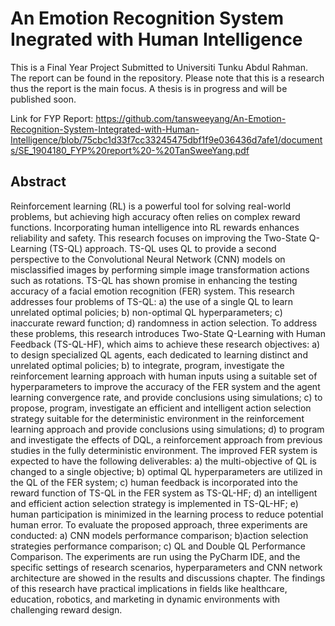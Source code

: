# An Emotion Recognition System Inegrated with Human Intelligence
This is a Final Year Project Submitted to Universiti Tunku Abdul Rahman. The report can be found in the repository. Please note that this is a research thus the report is the main focus. A thesis is in progress and will be published soon.

Link for FYP Report: https://github.com/tansweeyang/An-Emotion-Recognition-System-Integrated-with-Human-Intelligence/blob/75cbc1d33f7cc33245475dbf1f9e036436d7afe1/documents/SE_1904180_FYP%20report%20-%20TanSweeYang.pdf

## Abstract
Reinforcement learning (RL) is a powerful tool for solving real-world problems, but achieving high accuracy often relies on complex reward functions. Incorporating human intelligence into RL rewards enhances reliability and safety. This research focuses on improving the Two-State Q-Learning (TS-QL) approach. TS-QL uses QL to provide a second perspective to the Convolutional Neural Network (CNN) models on misclassified images by performing simple image transformation actions such as rotations. TS-QL has shown promise in enhancing the testing accuracy of a facial emotion recognition (FER) system. This research addresses four problems of TS-QL: a) the use of a single QL to learn unrelated optimal policies; b) non-optimal QL hyperparameters; c) inaccurate reward function; d) randomness in action selection. To address these problems, this research introduces Two-State Q-Learning with Human Feedback (TS-QL-HF), which aims to achieve these research objectives: a) to design specialized QL agents, each dedicated to learning distinct and unrelated optimal policies; b) to integrate, program, investigate the reinforcement learning approach with human inputs using a suitable set of hyperparameters to improve the accuracy of the FER system and the agent learning convergence rate, and provide conclusions using simulations; c) to propose, program, investigate an efficient and intelligent action selection strategy suitable for the deterministic environment in the reinforcement learning approach and provide conclusions using simulations; d) to program and investigate the effects of DQL, a reinforcement approach from previous studies in the fully deterministic environment. The improved FER system is expected to have the following deliverables: a) the multi-objective of QL is changed to a single objective; b) optimal QL hyperparameters are utilized in the QL of the FER system; c) human feedback is incorporated into the reward function of TS-QL in the FER system as TS-QL-HF; d) an intelligent and efficient action selection strategy is implemented in TS-QL-HF; e) human participation is minimized in the learning process to reduce potential human error. To evaluate the proposed approach, three experiments are conducted: a) CNN models performance comparison; b)action selection strategies performance comparison; c) QL and Double QL Performance Comparison. The experiments are run using the PyCharm IDE, and the specific settings of research scenarios, hyperparameters and CNN network architecture are showed in the results and discussions chapter. The findings of this research have practical implications in fields like healthcare, education, robotics, and marketing in dynamic environments with challenging reward design.

